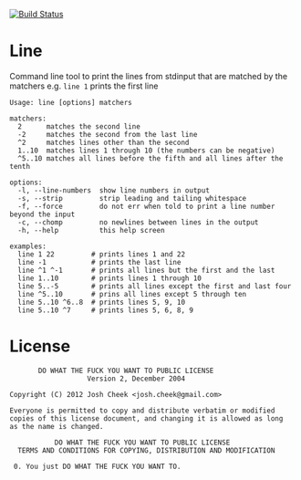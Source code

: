 [![Build Status](https://secure.travis-ci.org/JoshCheek/line.png?branch=master)](http://travis-ci.org/JoshCheek/line)

Line
====

Command line tool to print the lines from stdinput that are matched by the matchers
e.g. `line 1` prints the first line


    Usage: line [options] matchers

    matchers:
      2      matches the second line
      -2     matches the second from the last line
      ^2     matches lines other than the second
      1..10  matches lines 1 through 10 (the numbers can be negative)
      ^5..10 matches all lines before the fifth and all lines after the tenth

    options:
      -l, --line-numbers  show line numbers in output
      -s, --strip         strip leading and tailing whitespace
      -f, --force         do not err when told to print a line number beyond the input
      -c, --chomp         no newlines between lines in the output
      -h, --help          this help screen

    examples:
      line 1 22         # prints lines 1 and 22
      line -1           # prints the last line
      line ^1 ^-1       # prints all lines but the first and the last
      line 1..10        # prints lines 1 through 10
      line 5..-5        # prints all lines except the first and last four
      line ^5..10       # prins all lines except 5 through ten
      line 5..10 ^6..8  # prints lines 5, 9, 10
      line 5..10 ^7     # prints lines 5, 6, 8, 9

License
=======

           DO WHAT THE FUCK YOU WANT TO PUBLIC LICENSE
                       Version 2, December 2004

    Copyright (C) 2012 Josh Cheek <josh.cheek@gmail.com>

    Everyone is permitted to copy and distribute verbatim or modified
    copies of this license document, and changing it is allowed as long
    as the name is changed.

               DO WHAT THE FUCK YOU WANT TO PUBLIC LICENSE
      TERMS AND CONDITIONS FOR COPYING, DISTRIBUTION AND MODIFICATION

     0. You just DO WHAT THE FUCK YOU WANT TO.


